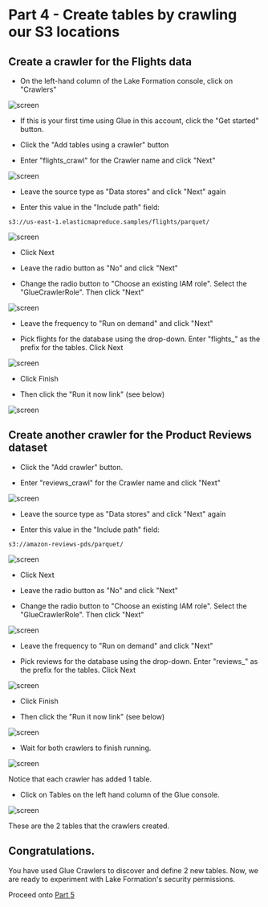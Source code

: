 # Part 4 - Create tables by crawling our S3 locations

## Create a crawler for the Flights data

* On the left-hand column of the Lake Formation console, click on "Crawlers"

![screen](images/lf23.png)

* If this is your first time using Glue in this account, click the "Get started" button.

* Click the "Add tables using a crawler" button

* Enter "flights_crawl" for the Crawler name and click "Next"

![screen](images/lf24.png)

* Leave the source type as "Data stores" and click "Next" again

* Enter this value in the "Include path" field:

```
s3://us-east-1.elasticmapreduce.samples/flights/parquet/
```

![screen](images/lf25.png)

* Click Next

* Leave the radio button as "No" and click "Next" 

* Change the radio button to "Choose an existing IAM role".  Select the "GlueCrawlerRole".  Then click "Next"

![screen](images/lf28.png)

* Leave the frequency to "Run on demand" and click "Next"

* Pick flights for the database using the drop-down.  Enter "flights_" as the prefix for the tables.  Click Next


![screen](images/lf29.png)

* Click Finish

* Then click the "Run it now link" (see below)

![screen](images/lf30.png)



## Create another crawler for the Product Reviews dataset

* Click the "Add crawler" button.

* Enter "reviews_crawl" for the Crawler name and click "Next"

![screen](images/lf31.png)

* Leave the source type as "Data stores" and click "Next" again

* Enter this value in the "Include path" field:

```
s3://amazon-reviews-pds/parquet/
```

![screen](images/lf32.png)

* Click Next

* Leave the radio button as "No" and click "Next" 

* Change the radio button to "Choose an existing IAM role".  Select the "GlueCrawlerRole".  Then click "Next"

![screen](images/lf28.png)

* Leave the frequency to "Run on demand" and click "Next"

* Pick reviews for the database using the drop-down.  Enter "reviews_" as the prefix for the tables.  Click Next


![screen](images/lf33.png)

* Click Finish

* Then click the "Run it now link" (see below)

![screen](images/lf34.png)

* Wait for both crawlers to finish running.

![screen](images/lf35.png)

Notice that each crawler has added 1 table.

* Click on Tables on the left hand column of the Glue console.  

![screen](images/lf36.png)

These are the 2 tables that the crawlers created.


## Congratulations.

You have used Glue Crawlers to discover and define 2 new tables.  Now, we are ready to experiment with Lake Formation's security permissions.

Proceed onto [Part 5](Part5.md)
